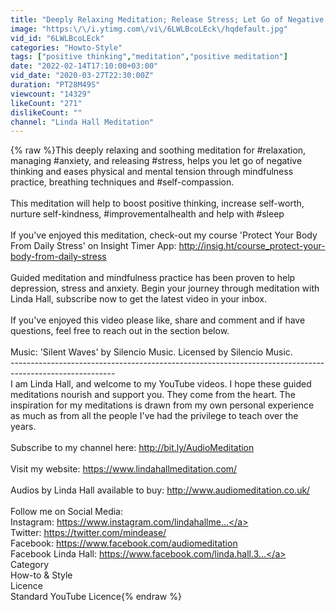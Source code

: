```yaml
---
title: "Deeply Relaxing Meditation; Release Stress; Let Go of Negative Energy; Replenish & Re-Balance"
image: "https:\/\/i.ytimg.com\/vi\/6LWLBcoLEck\/hqdefault.jpg"
vid_id: "6LWLBcoLEck"
categories: "Howto-Style"
tags: ["positive thinking","meditation","positive meditation"]
date: "2022-02-14T17:10:00+03:00"
vid_date: "2020-03-27T22:30:00Z"
duration: "PT28M49S"
viewcount: "14329"
likeCount: "271"
dislikeCount: ""
channel: "Linda Hall Meditation"
---
```

{% raw %}This deeply relaxing and soothing meditation for #relaxation, managing #anxiety, and releasing #stress, helps you let go of negative thinking and eases physical and mental tension through mindfulness practice,  breathing techniques and #self-compassion. <br /><br />This meditation will help to boost positive thinking, increase self-worth, nurture self-kindness,  #improvementalhealth and help with #sleep<br /><br /> If you've enjoyed this meditation, check-out my course 'Protect Your Body From Daily Stress' on Insight Timer App: <a rel="nofollow" target="blank" href="http://insig.ht/course_protect-your-body-from-daily-stress">http://insig.ht/course_protect-your-body-from-daily-stress</a><br /><br />Guided meditation and mindfulness practice has been proven to help depression, stress and anxiety. Begin your journey through meditation with Linda Hall, subscribe now to get the latest video in your inbox.<br /><br />If you've enjoyed this video please like, share and comment and if have questions, feel free to reach out in the section below.<br /><br />Music: 'Silent Waves' by Silencio Music. Licensed by Silencio Music.<br />--------------------------------------------------------------------------------------------------------<br />I am Linda Hall, and welcome to my YouTube videos. I hope these guided meditations nourish and support you. They come from the heart. The inspiration for my meditations is drawn from my own personal experience as much as from all the people I've had the privilege to teach over the years. <br /><br />Subscribe to my channel here: <a rel="nofollow" target="blank" href="http://bit.ly/AudioMeditation">http://bit.ly/AudioMeditation</a><br /><br />Visit my website: <a rel="nofollow" target="blank" href="https://www.lindahallmeditation.com/">https://www.lindahallmeditation.com/</a><br /><br />Audios by Linda Hall available to buy: <a rel="nofollow" target="blank" href="http://www.audiomeditation.co.uk/">http://www.audiomeditation.co.uk/</a><br /><br />Follow me on Social Media:<br />Instagram: <a rel="nofollow" target="blank" href="https://www.instagram.com/lindahallme...">https://www.instagram.com/lindahallme...</a><br />Twitter: <a rel="nofollow" target="blank" href="https://twitter.com/mindease/">https://twitter.com/mindease/</a><br />Facebook: <a rel="nofollow" target="blank" href="https://www.facebook.com/audiomeditation">https://www.facebook.com/audiomeditation</a><br />Facebook Linda Hall: <a rel="nofollow" target="blank" href="https://www.facebook.com/linda.hall.3...">https://www.facebook.com/linda.hall.3...</a><br />Category<br />How-to &amp; Style<br />Licence<br />Standard YouTube Licence{% endraw %}

